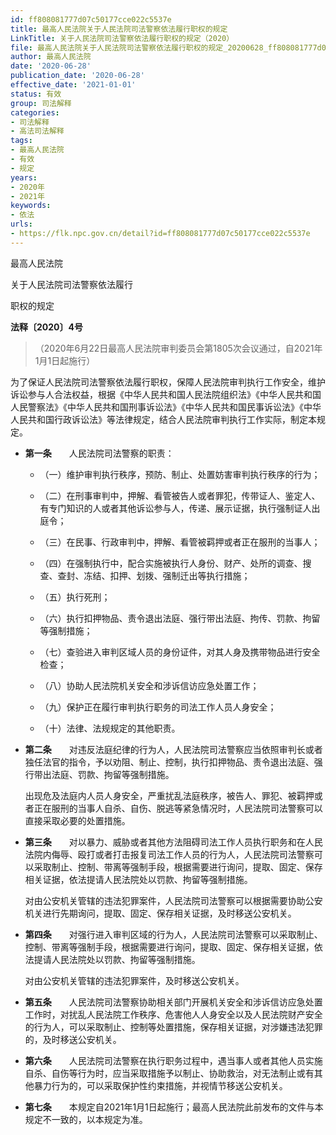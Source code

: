 ```yaml
---
id: ff808081777d07c50177cce022c5537e
title: 最高人民法院关于人民法院司法警察依法履行职权的规定
LinkTitle: 关于人民法院司法警察依法履行职权的规定（2020）
file: 最高人民法院关于人民法院司法警察依法履行职权的规定_20200628_ff808081777d07c50177cce022c5537e.docx
author: 最高人民法院
date: '2020-06-28'
publication_date: '2020-06-28'
effective_date: '2021-01-01'
status: 有效
group: 司法解释
categories:
- 司法解释
- 高法司法解释
tags:
- 最高人民法院
- 有效
- 规定
years:
- 2020年
- 2021年
keywords:
- 依法
urls:
- https://flk.npc.gov.cn/detail?id=ff808081777d07c50177cce022c5537e
---
```


最高人民法院

关于人民法院司法警察依法履行

职权的规定

**法释〔2020〕4号**

> （2020年6月22日最高人民法院审判委员会第1805次会议通过，自2021年1月1日起施行）

为了保证人民法院司法警察依法履行职权，保障人民法院审判执行工作安全，维护诉讼参与人合法权益，根据《中华人民共和国人民法院组织法》《中华人民共和国人民警察法》《中华人民共和国刑事诉讼法》《中华人民共和国民事诉讼法》《中华人民共和国行政诉讼法》等法律规定，结合人民法院审判执行工作实际，制定本规定。

- **第一条**　　人民法院司法警察的职责：

  - （一）维护审判执行秩序，预防、制止、处置妨害审判执行秩序的行为；

  - （二）在刑事审判中，押解、看管被告人或者罪犯，传带证人、鉴定人、有专门知识的人或者其他诉讼参与人，传递、展示证据，执行强制证人出庭令；

  - （三）在民事、行政审判中，押解、看管被羁押或者正在服刑的当事人；

  - （四）在强制执行中，配合实施被执行人身份、财产、处所的调查、搜查、查封、冻结、扣押、划拨、强制迁出等执行措施；

  - （五）执行死刑；

  - （六）执行扣押物品、责令退出法庭、强行带出法庭、拘传、罚款、拘留等强制措施；

  - （七）查验进入审判区域人员的身份证件，对其人身及携带物品进行安全检查；

  - （八）协助人民法院机关安全和涉诉信访应急处置工作；

  - （九）保护正在履行审判执行职务的司法工作人员人身安全；

  - （十）法律、法规规定的其他职责。

- **第二条**　　对违反法庭纪律的行为人，人民法院司法警察应当依照审判长或者独任法官的指令，予以劝阻、制止、控制，执行扣押物品、责令退出法庭、强行带出法庭、罚款、拘留等强制措施。

  出现危及法庭内人员人身安全，严重扰乱法庭秩序，被告人、罪犯、被羁押或者正在服刑的当事人自杀、自伤、脱逃等紧急情况时，人民法院司法警察可以直接采取必要的处置措施。

- **第三条**　　对以暴力、威胁或者其他方法阻碍司法工作人员执行职务和在人民法院内侮辱、殴打或者打击报复司法工作人员的行为人，人民法院司法警察可以采取制止、控制、带离等强制手段，根据需要进行询问，提取、固定、保存相关证据，依法提请人民法院处以罚款、拘留等强制措施。

  对由公安机关管辖的违法犯罪案件，人民法院司法警察可以根据需要协助公安机关进行先期询问，提取、固定、保存相关证据，及时移送公安机关。

- **第四条**　　对强行进入审判区域的行为人，人民法院司法警察可以采取制止、控制、带离等强制手段，根据需要进行询问，提取、固定、保存相关证据，依法提请人民法院处以罚款、拘留等强制措施。

  对由公安机关管辖的违法犯罪案件，及时移送公安机关。

- **第五条**　　人民法院司法警察协助相关部门开展机关安全和涉诉信访应急处置工作时，对扰乱人民法院工作秩序、危害他人人身安全以及人民法院财产安全的行为人，可以采取制止、控制等处置措施，保存相关证据，对涉嫌违法犯罪的，及时移送公安机关。

- **第六条**　　人民法院司法警察在执行职务过程中，遇当事人或者其他人员实施自杀、自伤等行为时，应当采取措施予以制止、协助救治，对无法制止或有其他暴力行为的，可以采取保护性约束措施，并视情节移送公安机关。

- **第七条**　　本规定自2021年1月1日起施行；最高人民法院此前发布的文件与本规定不一致的，以本规定为准。
